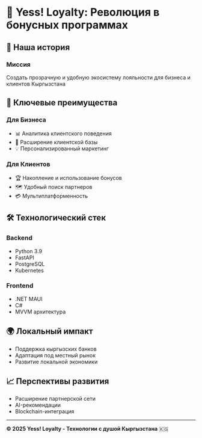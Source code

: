 # 🌿 Yess! Loyalty: Революция в бонусных программах

## 🚀 Наша история

### Миссия
Создать прозрачную и удобную экосистему лояльности для бизнеса и клиентов Кыргызстана

## 🌈 Ключевые преимущества

### Для Бизнеса
- 📊 Аналитика клиентского поведения
- 🤝 Расширение клиентской базы
- 💡 Персонализированный маркетинг

### Для Клиентов
- 🏆 Накопление и использование бонусов
- 🗺️ Удобный поиск партнеров
- 💳 Мультиплатформенность

## 🛠 Технологический стек

### Backend
- Python 3.9
- FastAPI
- PostgreSQL
- Kubernetes

### Frontend
- .NET MAUI
- C#
- MVVM архитектура

## 🌍 Локальный импакт

- Поддержка кыргызских банков
- Адаптация под местный рынок
- Развитие локальной экономики

## 📈 Перспективы развития

- Расширение партнерской сети
- AI-рекомендации
- Blockchain-интеграция

---

**© 2025 Yess! Loyalty - Технологии с душой Кыргызстана** 🇰🇬
